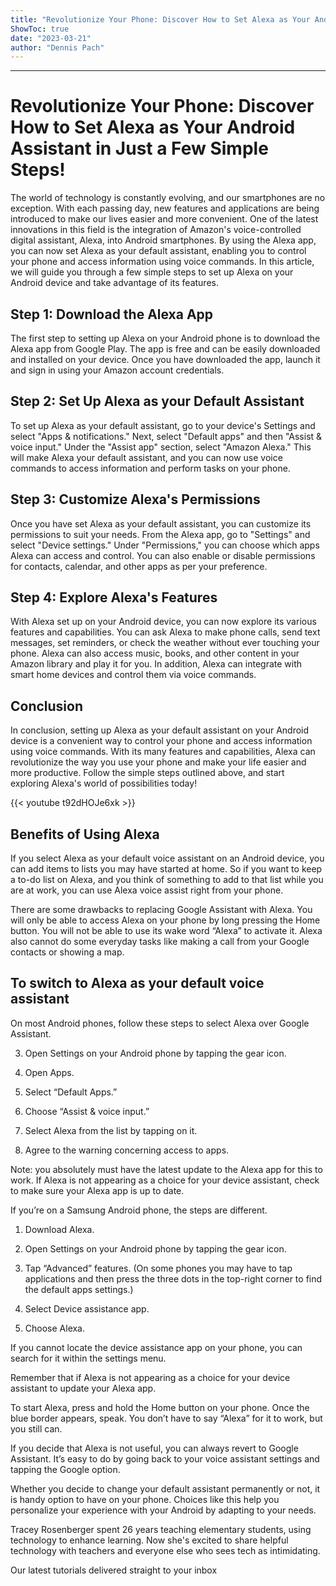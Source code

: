 ```yaml
---
title: "Revolutionize Your Phone: Discover How to Set Alexa as Your Android Assistant in Just a Few Simple Steps!"
ShowToc: true 
date: "2023-03-21"
author: "Dennis Pach"
---
```

*****
# Revolutionize Your Phone: Discover How to Set Alexa as Your Android Assistant in Just a Few Simple Steps!

The world of technology is constantly evolving, and our smartphones are no exception. With each passing day, new features and applications are being introduced to make our lives easier and more convenient. One of the latest innovations in this field is the integration of Amazon's voice-controlled digital assistant, Alexa, into Android smartphones. By using the Alexa app, you can now set Alexa as your default assistant, enabling you to control your phone and access information using voice commands. In this article, we will guide you through a few simple steps to set up Alexa on your Android device and take advantage of its features.

## Step 1: Download the Alexa App

The first step to setting up Alexa on your Android phone is to download the Alexa app from Google Play. The app is free and can be easily downloaded and installed on your device. Once you have downloaded the app, launch it and sign in using your Amazon account credentials.

## Step 2: Set Up Alexa as your Default Assistant

To set up Alexa as your default assistant, go to your device's Settings and select "Apps & notifications." Next, select "Default apps" and then "Assist & voice input." Under the "Assist app" section, select "Amazon Alexa." This will make Alexa your default assistant, and you can now use voice commands to access information and perform tasks on your phone.

## Step 3: Customize Alexa's Permissions

Once you have set Alexa as your default assistant, you can customize its permissions to suit your needs. From the Alexa app, go to "Settings" and select "Device settings." Under "Permissions," you can choose which apps Alexa can access and control. You can also enable or disable permissions for contacts, calendar, and other apps as per your preference.

## Step 4: Explore Alexa's Features

With Alexa set up on your Android device, you can now explore its various features and capabilities. You can ask Alexa to make phone calls, send text messages, set reminders, or check the weather without ever touching your phone. Alexa can also access music, books, and other content in your Amazon library and play it for you. In addition, Alexa can integrate with smart home devices and control them via voice commands.

## Conclusion

In conclusion, setting up Alexa as your default assistant on your Android device is a convenient way to control your phone and access information using voice commands. With its many features and capabilities, Alexa can revolutionize the way you use your phone and make your life easier and more productive. Follow the simple steps outlined above, and start exploring Alexa's world of possibilities today!

{{< youtube t92dHOJe6xk >}} 



## Benefits of Using Alexa
 
If you select Alexa as your default voice assistant on an Android device, you can add items to lists you may have started at home. So if you want to keep a to-do list on Alexa, and you think of something to add to that list while you are at work, you can use Alexa voice assist right from your phone.
 

 
There are some drawbacks to replacing Google Assistant with Alexa. You will only be able to access Alexa on your phone by long pressing the Home button. You will not be able to use its wake word “Alexa” to activate it. Alexa also cannot do some everyday tasks like making a call from your Google contacts or showing a map.
 
## To switch to Alexa as your default voice assistant
 
On most Android phones, follow these steps to select Alexa over Google Assistant.
 
3. Open Settings on your Android phone by tapping the gear icon.
 
4. Open Apps.
 
5. Select “Default Apps.”
 
6. Choose “Assist & voice input.”
 
7. Select Alexa from the list by tapping on it.
 
8. Agree to the warning concerning access to apps.
 
Note: you absolutely must have the latest update to the Alexa app for this to work. If Alexa is not appearing as a choice for your device assistant, check to make sure your Alexa app is up to date.
 
If you’re on a Samsung Android phone, the steps are different.
 
1. Download Alexa.
 
2. Open Settings on your Android phone by tapping the gear icon.
 
3. Tap “Advanced” features. (On some phones you may have to tap applications and then press the three dots in the top-right corner to find the default apps settings.)
 
4. Select Device assistance app.
 
5. Choose Alexa.
 
If you cannot locate the device assistance app on your phone, you can search for it within the settings menu.
 
Remember that if Alexa is not appearing as a choice for your device assistant to update your Alexa app.
 
To start Alexa, press and hold the Home button on your phone. Once the blue border appears, speak. You don’t have to say “Alexa” for it to work, but you still can.
 
If you decide that Alexa is not useful, you can always revert to Google Assistant. It’s easy to do by going back to your voice assistant settings and tapping the Google option.
 
Whether you decide to change your default assistant permanently or not, it is handy option to have on your phone. Choices like this help you personalize your experience with your Android by adapting to your needs.
 
Tracey Rosenberger spent 26 years teaching elementary students, using technology to enhance learning. Now she's excited to share helpful technology with teachers and everyone else who sees tech as intimidating.
 
Our latest tutorials delivered straight to your inbox




